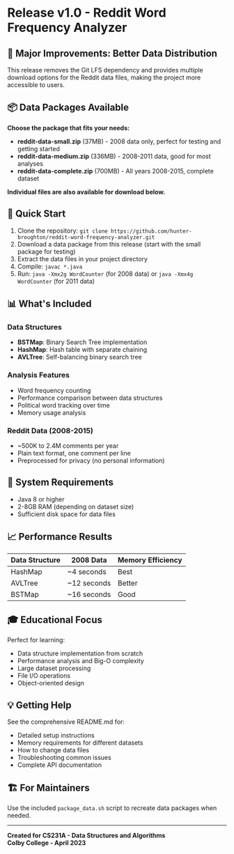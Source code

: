# Release v1.0 - Reddit Word Frequency Analyzer

## 🎯 Major Improvements: Better Data Distribution

This release removes the Git LFS dependency and provides multiple download options for the Reddit data files, making the project more accessible to users.

## 📦 Data Packages Available

**Choose the package that fits your needs:**

- **reddit-data-small.zip** (37MB) - 2008 data only, perfect for testing and getting started
- **reddit-data-medium.zip** (336MB) - 2008-2011 data, good for most analyses  
- **reddit-data-complete.zip** (700MB) - All years 2008-2015, complete dataset

**Individual files are also available for download below.**

## 🚀 Quick Start

1. Clone the repository: `git clone https://github.com/hunter-broughton/reddit-word-frequency-analyzer.git`
2. Download a data package from this release (start with the small package for testing)
3. Extract the data files in your project directory
4. Compile: `javac *.java`  
5. Run: `java -Xmx2g WordCounter` (for 2008 data) or `java -Xmx4g WordCounter` (for 2011 data)

## 📊 What's Included

### Data Structures
- **BSTMap**: Binary Search Tree implementation
- **HashMap**: Hash table with separate chaining
- **AVLTree**: Self-balancing binary search tree

### Analysis Features
- Word frequency counting
- Performance comparison between data structures
- Political word tracking over time
- Memory usage analysis

### Reddit Data (2008-2015)
- ~500K to 2.4M comments per year
- Plain text format, one comment per line
- Preprocessed for privacy (no personal information)

## 🔧 System Requirements

- Java 8 or higher
- 2-8GB RAM (depending on dataset size)
- Sufficient disk space for data files

## 📈 Performance Results

| Data Structure | 2008 Data | Memory Efficiency |
|----------------|-----------|-------------------|
| HashMap        | ~4 seconds | Best             |
| AVLTree        | ~12 seconds | Better           |
| BSTMap         | ~16 seconds | Good             |

## 🎓 Educational Focus

Perfect for learning:
- Data structure implementation from scratch
- Performance analysis and Big-O complexity
- Large dataset processing
- File I/O operations
- Object-oriented design

## 💡 Getting Help

See the comprehensive README.md for:
- Detailed setup instructions
- Memory requirements for different datasets
- How to change data files
- Troubleshooting common issues
- Complete API documentation

## 🏗️ For Maintainers

Use the included `package_data.sh` script to recreate data packages when needed.

---

**Created for CS231A - Data Structures and Algorithms**  
**Colby College - April 2023**
